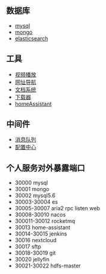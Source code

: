 ## 数据库
- [mysql](./%E6%95%B0%E6%8D%AE%E5%BA%93/mysql.md)
- [mongo](./%E6%95%B0%E6%8D%AE%E5%BA%93/mongo.md)
- [elasticsearch](./%E6%95%B0%E6%8D%AE%E5%BA%93/es.md)

## 工具
- [视频播放](./%E5%B7%A5%E5%85%B7/%E8%A7%86%E9%A2%91%E6%92%AD%E6%94%BE.md)
- [网址导航](./%E5%B7%A5%E5%85%B7/%E7%BD%91%E7%AB%99%E5%AF%BC%E8%88%AA.md)
- [文档系统](./%E5%B7%A5%E5%85%B7/%E6%96%87%E6%A1%A3%E7%B3%BB%E7%BB%9F.md)
- [下载器](./%E5%B7%A5%E5%85%B7/%E4%B8%8B%E8%BD%BD%E5%99%A8.md)
- [homeAssistant](./%E5%B7%A5%E5%85%B7/homeAssistant.md)


## 中间件

- [消息队列](./%E4%B8%AD%E9%97%B4%E4%BB%B6/%E6%B6%88%E6%81%AF%E9%98%9F%E5%88%97.md)
- [配置中心](./%E4%B8%AD%E9%97%B4%E4%BB%B6/%E9%85%8D%E7%BD%AE%E4%B8%AD%E5%BF%83.md)


## 个人服务对外暴露端口
- 30000 mysql
- 30001 mongo
- 30002 mysql5.6
- 30003-30004 es
- 30005-30007 aria2 rpc listen web
- 30008-30010 nacos
- 300011-30012 rocketmq
- 30013 home-assistant
- 30014-30015 jenkins
- 30016 nextcloud
- 30017 sftp
- 30018-30019 git
- 30020 jellyfin
- 30021-30022 hdfs-master